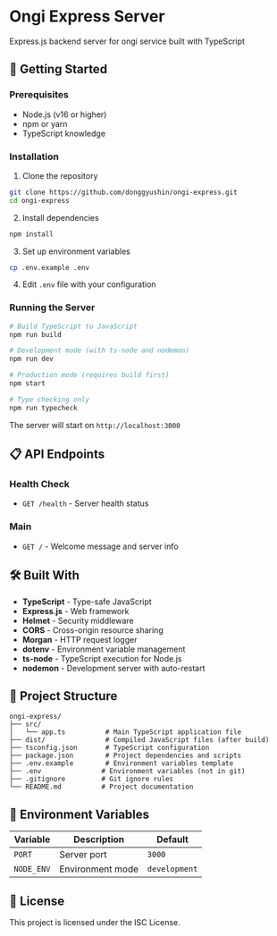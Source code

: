 # Ongi Express Server

Express.js backend server for ongi service built with TypeScript

## 🚀 Getting Started

### Prerequisites

- Node.js (v16 or higher)
- npm or yarn
- TypeScript knowledge

### Installation

1. Clone the repository
```bash
git clone https://github.com/donggyushin/ongi-express.git
cd ongi-express
```

2. Install dependencies
```bash
npm install
```

3. Set up environment variables
```bash
cp .env.example .env
```

4. Edit `.env` file with your configuration

### Running the Server

```bash
# Build TypeScript to JavaScript
npm run build

# Development mode (with ts-node and nodemon)
npm run dev

# Production mode (requires build first)
npm start

# Type checking only
npm run typecheck
```

The server will start on `http://localhost:3000`

## 📋 API Endpoints

### Health Check
- `GET /health` - Server health status

### Main
- `GET /` - Welcome message and server info

## 🛠 Built With

- **TypeScript** - Type-safe JavaScript
- **Express.js** - Web framework
- **Helmet** - Security middleware
- **CORS** - Cross-origin resource sharing
- **Morgan** - HTTP request logger
- **dotenv** - Environment variable management
- **ts-node** - TypeScript execution for Node.js
- **nodemon** - Development server with auto-restart

## 📁 Project Structure

```
ongi-express/
├── src/
│   └── app.ts          # Main TypeScript application file
├── dist/               # Compiled JavaScript files (after build)
├── tsconfig.json       # TypeScript configuration
├── package.json        # Project dependencies and scripts
├── .env.example        # Environment variables template
├── .env               # Environment variables (not in git)
├── .gitignore         # Git ignore rules
└── README.md          # Project documentation
```

## 🔧 Environment Variables

| Variable | Description | Default |
|----------|-------------|---------|
| `PORT` | Server port | `3000` |
| `NODE_ENV` | Environment mode | `development` |

## 📝 License

This project is licensed under the ISC License.